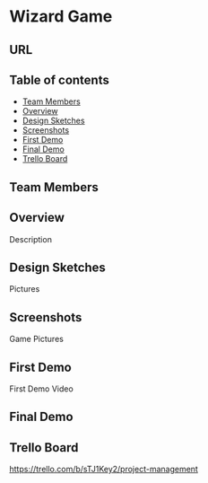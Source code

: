 # Wizard Game

## URL


## Table of contents

* [Team Members](#team-members)
* [Overview](#overview)
* [Design Sketches](#design-sketches)
* [Screenshots](#screenshots)
* [First Demo](#first-demo)
* [Final Demo](#final-demo)
* [Trello Board](#trello-board)

## Team Members

## Overview
Description

## Design Sketches
Pictures

## Screenshots
Game Pictures

## First Demo
First Demo Video

## Final Demo

## Trello Board
https://trello.com/b/sTJ1Key2/project-management
